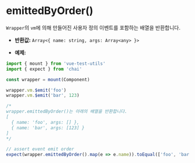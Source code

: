 # emittedByOrder()

`Wrapper`의 `vm`에 의해 만들어진 사용자 정의 이벤트를 포함하는 배열을 반환합니다.

- **반환값:** `Array<{ name: string, args: Array<any> }>`

- **예제:**

```js
import { mount } from 'vue-test-utils'
import { expect } from 'chai'

const wrapper = mount(Component)

wrapper.vm.$emit('foo')
wrapper.vm.$emit('bar', 123)

/*
wrapper.emittedByOrder()는 아래의 배열을 반환합니다.
[
  { name: 'foo', args: [] },
  { name: 'bar', args: [123] }
]
*/

// assert event emit order
expect(wrapper.emittedByOrder().map(e => e.name)).toEqual(['foo', 'bar'])
```
